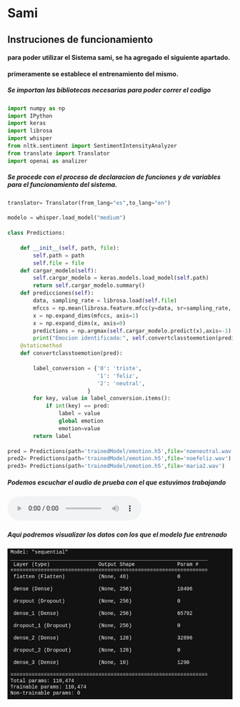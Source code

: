 # Sami

## Instruciones de funcionamiento

#### para poder utilizar el Sistema sami, se ha agregado el siguiente apartado.

#### primeramente se establece el entrenamiento del mismo.

##### Se importan las bibliotecas necesarias para poder correr el codigo

```python
import numpy as np
import IPython
import keras
import librosa
import whisper
from nltk.sentiment import SentimentIntensityAnalyzer
from translate import Translator
import openai as analizer
```

##### Se procede con el proceso de declaracion de funciones y de variables para el funcionamiento del sistema.

```python
translator= Translator(from_lang="es",to_lang="en")

modelo = whisper.load_model("medium")

class Predictions:

    def __init__(self, path, file):
        self.path = path
        self.file = file
    def cargar_modelo(self):
        self.cargar_modelo = keras.models.load_model(self.path)
        return self.cargar_modelo.summary()
    def predicciones(self):
        data, sampling_rate = librosa.load(self.file)
        mfccs = np.mean(librosa.feature.mfcc(y=data, sr=sampling_rate, n_mfcc=40).T, axis=0)
        x = np.expand_dims(mfccs, axis=1)
        x = np.expand_dims(x, axis=0)
        predictions = np.argmax(self.cargar_modelo.predict(x),axis=-1)
        print("Emocion identificada:", self.convertclasstoemotion(predictions))    
    @staticmethod
    def convertclasstoemotion(pred):

        label_conversion = {'0': 'triste',
                            '1': 'feliz',
                            '2': 'neutral',
                         }
        for key, value in label_conversion.items():
            if int(key) == pred:
                label = value
                global emotion
                emotion=value
        return label

pred = Predictions(path='trainedModel/emotion.h5',file='noeneutral.wav')
pred2= Predictions(path='trainedModel/emotion.h5',file='noefeliz.wav')
pred3= Predictions(path='trainedModel/emotion.h5',file='maria2.wav')
```

##### Podemos escuchar el audio de prueba con el que estuvimos trabajando

<audio controls="controls">
 <source type="audio/mp3" src="Media/cancion.mp3"></source>
 </audio>

##### Aqui podremos visualizar los datos con los que el modelo fue entrenado

<img src="Media/trainedModel.jpeg">
